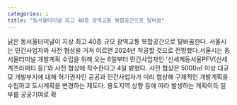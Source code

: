 ```yaml
---
categories: i
title: "동서울터미널 최고 40층 광역교통 복합공간으로 탈바꿈"
---
```

낡은 동서울터미널이 지상 최고 40층 규모 광역교통 복합공간으로 탈바꿈한다. 서울시는 민간사업자와 사전 협상을 거쳐 이르면 2024년 착공할 것으로 전망했다.서울시는 동서울터미널 개발계획 수립을 위해 오는 6일부터 민간사업자인 &#39;신세계동서울PFV(신세계프라퍼티 등)&#39;와 사전 협상에 착수한다고 4일 밝혔다. 사전 협상은 5000㎡ 이상 대규모 개발부지에 대해 허가권자인 공공과 민간사업자가 미리 협상해 구체적인 개발계획을 수립하고 도시계획을 변경하는 제도다. 용도지역 상향 등에 따라 발생하는 계획이득 일부를 공공기여로 확